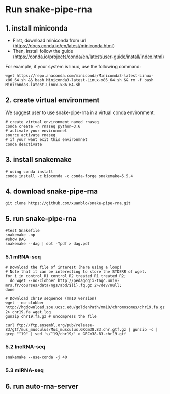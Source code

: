 # Run snake-pipe-rna


## 1. install miniconda

- First, download miniconda from url (https://docs.conda.io/en/latest/miniconda.html)
- Then, install follow the guide (https://conda.io/projects/conda/en/latest/user-guide/install/index.html)

For example, if your system is linux, use the following command:
```shell
wget https://repo.anaconda.com/miniconda/Miniconda3-latest-Linux-x86_64.sh && bash Miniconda3-latest-Linux-x86_64.sh && rm -f bash Miniconda3-latest-Linux-x86_64.sh
```

## 2. create virtual environment

We suggest user to use snake-pipe-rna in a virtual conda environment.
```shell
# create virtual environment named rnaseq
conda create -n rnaseq python=3.6
# activate your environmnet
source activate rnaseq
# if your want exit this environmnet
conda deactivate
```

## 3. install snakemake

```shell
# using conda install
conda install -c bioconda -c conda-forge snakemake=5.5.4
```

## 4. download snake-pipe-rna

```shell
git clone https://github.com/xuanblo/snake-pipe-rna.git
```

## 5. run snake-pipe-rna
```
#test Snakefile
snakemake -np
#show DAG
snakemake --dag | dot -Tpdf > dag.pdf
```

### 5.1 mRNA-seq

```shell
# Download the file of interest (here using a loop)
# Note that it can be interesting to store the STDERR of wget.
for i in control_R1 control_R2 treated_R1 treated_R2;
  do wget --no-clobber http://pedagogix-tagc.univ-mrs.fr/courses/data/ngs/abd/${i}.fq.gz 2>/dev/null;
done

# Download chr19 sequence (mm10 version)
wget --no-clobber http://hgdownload.soe.ucsc.edu/goldenPath/mm10/chromosomes/chr19.fa.gz 2> chr19.fa_wget.log
gunzip chr19.fa.gz # uncompress the file

curl ftp://ftp.ensembl.org/pub/release-83/gtf/mus_musculus/Mus_musculus.GRCm38.83.chr.gtf.gz | gunzip -c | grep "^19" | sed 's/^19/chr19/' > GRCm38.83.chr19.gtf
```

### 5.2 lncRNA-seq

```shell
snakemake --use-conda -j 40
```

### 5.3 miRNA-seq

## 6. run auto-rna-server
